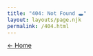 ```yaml
---
title: "404: Not Found 🕳"
layout: layouts/page.njk
permalink: /404.html
---
```


<nav>
  <a href="{{ '/' | url }}">← Home</a>
</nav>

